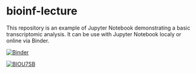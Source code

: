 # bioinf-lecture

This repository is an example of Jupyter Notebook demonstrating a basic transcriptomic analysis. It can be use with Jupyter Notebook localy or online via Binder.

[![Binder](https://mybinder.org/badge_logo.svg)](https://mybinder.org/v2/gh/pseudogene/bioinf-lecture/master?filepath=light.ipynb)

[![BIOU7SB](https://img.shields.io/badge/University%20of%20Stirling-BIOU7SB-green)]([https://canvas.stir.ac.uk/courses/8412/pages/bioinformatics-and-sequencing](https://canvas.stir.ac.uk/courses/11659/pages/week-9-transcriptomics-analysis-workshop))
